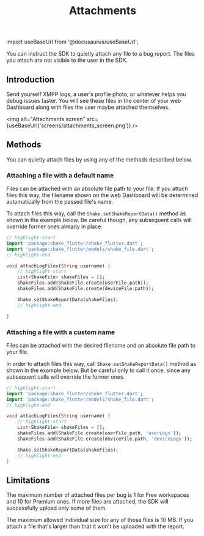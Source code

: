 ﻿---
id: attachments
title: Attachments
---
import useBaseUrl from '@docusaurus/useBaseUrl';

You can instruct the SDK to quietly attach any file to a bug report.
The files you attach are not visible to the user in the SDK.

## Introduction
Send yourself XMPP logs, a user's profile photo, or whatever helps you debug issues faster.
You will see these files in the center of your web Dashboard along with files the user maybe attached themselves.

<img
  alt="Attachments screen"
  src={useBaseUrl('screens/attachments_screen.png')}
/>

## Methods
You can quietly attach files by using any of the methods described below.

### Attaching a file with a default name
Files can be attached with an absolute file path to your file.
If you attach files this way, the filename shown on the web Dashboard
will be determined automatically from the passed file's name.

To attach files this way, call the `Shake.setShakeReportData()` method as shown in the example below.
Be careful though, any subsequent calls will override former ones already in place:

```dart title="main.dart"
// highlight-start
import 'package:shake_flutter/shake_flutter.dart';
import 'package:shake_flutter/models/shake_file.dart';
// highlight-end

void attachLogFiles(String username) {
    // highlight-start
    List<ShakeFile> shakeFiles = [];
    shakeFiles.add(ShakeFile.create(userFile.path));
    shakeFiles.add(ShakeFile.create(deviceFile.path));

    Shake.setShakeReportData(shakeFiles);
    // highlight-end

}
```

### Attaching a file with a custom name
Files can be attached with the desired filename and an absolute file path to your file.

In order to attach files this way, call `Shake.setShakeReportData()` method as shown in the example below.
But be careful only to call it once, since any subsequent calls will override the former ones.

```dart title="main.dart"
// highlight-start
import 'package:shake_flutter/shake_flutter.dart';
import 'package:shake_flutter/models/shake_file.dart';
// highlight-end

void attachLogFiles(String username) {
    // highlight-start
    List<ShakeFile> shakeFiles = [];
    shakeFiles.add(ShakeFile.create(userFile.path, 'userLogs'));
    shakeFiles.add(ShakeFile.create(deviceFile.path, 'deviceLogs'));

    Shake.setShakeReportData(shakeFiles);
    // highlight-end
}
```

## Limitations
The maximum number of attached files per bug is 1 for Free workspaces and 10 for Premium ones.
If more files are attached, the SDK will successfully upload only some of them.

The maximum allowed individual size for any of those files is 10 MB.
If you attach a file that's larger than that it won't be uploaded with the report.
